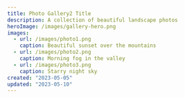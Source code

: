 ```yaml
---
title: Photo Gallery2 Title
description: A collection of beautiful landscape photos
heroImage: /images/gallery-hero.png
images:
  - url: /images/photo1.png
    caption: Beautiful sunset over the mountains
  - url: /images/photo2.png
    caption: Morning fog in the valley
  - url: /images/photo3.png
    caption: Starry night sky
created: "2023-05-05"
updated: "2023-05-10"
---
```

